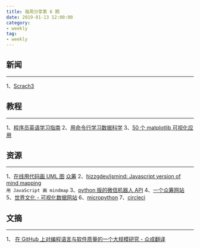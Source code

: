 ```yaml
---
title: 每周分享第 6 期
date: 2019-01-13 12:00:00
category:
- weekly
tag:
- weekly
---
```


## 新闻
---
1、[Scrach3](https://scratch.mit.edu/download/)

## 教程
---
1、[程序员英语学习指南](https://github.com/yujiangshui/An-English-Guide-for-Programmers/blob/master/README.md)
2、[用命令行学习数据科学](https://github.com/jeroenjanssens/data-science-at-the-command-line/blob/master/README.md)
3、[50 个 matplotlib 可视化应用](https://www.machinelearningplus.com/plots/top-50-matplotlib-visualizations-the-master-plots-python/)

## 资源
---
1、[在线用代码画 UML 图](http://plantuml.com/)
[众筹](https://www.kickstarter.com)
2、[hizzgdev/jsmind: Javascript version of mind mapping](https://github.com/hizzgdev/jsmind)    
`用 JavaScript 画 mindmap`
3、[python 版的微信机器人 API](https://github.com/youfou/wxpy)
4、[一个众筹网站](https://www.kickstarter.com)
5、[世界文化 - 可视化数据网站](https://pudding.cool/)
6、[micropython](https://github.com/micropython/micropython)
7、[circleci](https://circleci.com/)

## 文摘
---
1、 [在 GitHub 上对编程语言与软件质量的一个大规模研究 - 众成翻译](https://www.zcfy.cc/article/a-large-scale-study-of-programming-languages-and-code-quality-in-github)
